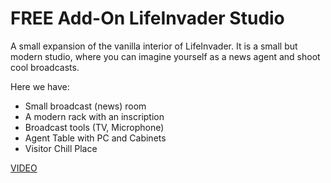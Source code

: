 # FREE Add-On LifeInvader Studio

A small expansion of the vanilla interior of LifeInvader. It is a small but modern studio, where you can imagine yourself as a news agent and shoot cool broadcasts.

Here we have:
- Small broadcast (news) room
- A modern rack with an inscription
- Broadcast tools (TV, Microphone)
- Agent Table with PC and Cabinets
- Visitor Chill Place

[VIDEO](https://youtu.be/_dbiXGimbos)
